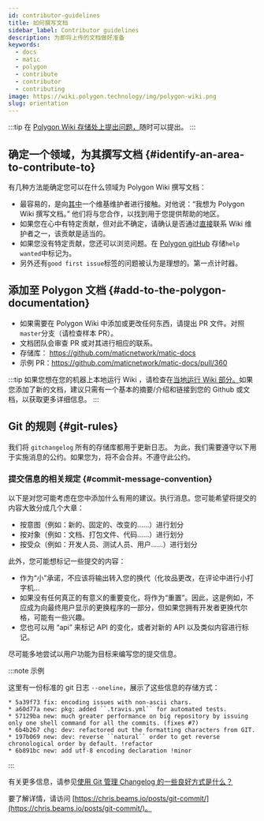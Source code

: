 ```yaml
---
id: contributor-guidelines
title: 如何撰写文档
sidebar_label: Contributor guidelines
description: 为即将上传的文档做好准备
keywords:
  - docs
  - matic
  - polygon
  - contribute
  - contributor
  - contributing
image: https://wiki.polygon.technology/img/polygon-wiki.png
slug: orientation
---
```


:::tip
在 [Polygon Wiki 存储处上提出问题，](https://github.com/maticnetwork/matic-docs/issues)随时可以提出。
:::

## 确定一个领域，为其撰写文档 {#identify-an-area-to-contribute-to}

有几种方法能确定您可以在什么领域为 Polygon Wiki 撰写文档：

- 最容易的，是向[其中](/docs/contribute/community-maintainers)一个维基维护者进行接触。对他说：“我想为 Polygon Wiki 撰写文档。” 他们将与您合作，以找到用于您提供帮助的地区。
- 如果您在心中有特定贡献，但对此不确定，请确认是否通过[直接](/docs/contribute/community-maintainers)联系 Wiki 维护者之一，该贡献是适当的。
- 如果您没有特定贡献，您还可以浏览问题。在 [Polygon gitHub](https://github.com/maticnetwork) 存储`help wanted`中标记为。
- 另外还有`good first issue`标签的问题被认为是理想的。第一点计时器。

## 添加至 Polygon 文档 {#add-to-the-polygon-documentation}

  - 如果需要在 Polygon Wiki 中添加或更改任何东西，请提出 PR 文件。对照`master`分支（请检查样本 PR）。
  - 文档团队会审查 PR 或对其进行相应的联系。
  - 存储库： https://github.com/maticnetwork/matic-docs
  - 示例 PR：https://github.com/maticnetwork/matic-docs/pull/360

:::tip
如果您想在您的机器上本地运行 Wiki ，请检查在[当地运行 Wiki 部分。](https://github.com/maticnetwork/matic-docs#run-the-wiki-locally)如果您添加了新的文档，建议只需有一个基本的摘要/介绍和链接到您的 Github 或文档，以获取更多详细信息。
:::

## Git 的规则 {#git-rules}

我们将 `gitchangelog` 所有的存储库都用于更新日志。 为此，我们需要遵守以下用于实施消息的公约。如果您为，将不会合并。不遵守此公约。

### 提交信息的相关规定 {#commit-message-convention}

以下是对您可能考虑在您中添加什么有用的建议。执行消息。您可能希望将提交的内容大致分成几个大章：

- 按意图（例如：新的、固定的、改变的......）进行划分
- 按对象（例如：文档、打包文件、代码......）进行划分
- 按受众（例如：开发人员、测试人员、用户......）进行划分

此外，您可能想标记一些提交的内容：

- 作为“小”承诺，不应该将输出转入您的换代（化妆品更改，在评论中进行小打字机...
- 如果没有任何真正的有意义的重要变化，将作为“重置”。因此，这是例如，不应成为向最终用户显示的更换程序的一部分，但如果您拥有开发者更换代尔格，可能有一些兴趣。
- 您也可以用 “api” 来标记 API 的变化，或者对新的 API 以及类似内容进行标记。

尽可能多地尝试以用户功能为目标来编写您的提交信息。

:::note 示例

这里有一份标准的 git 日志 `--oneline`，展示了这些信息的存储方式：

```
* 5a39f73 fix: encoding issues with non-ascii chars.
* a60d77a new: pkg: added ``.travis.yml`` for automated tests.
* 57129ba new: much greater performance on big repository by issuing only one shell command for all the commits. (fixes #7)
* 6b4b267 chg: dev: refactored out the formatting characters from GIT.
* 197b069 new: dev: reverse ``natural`` order to get reverse chronological order by default. !refactor
* 6b891bc new: add utf-8 encoding declaration !minor
```

:::

有关更多信息，请参见[使用 Git 管理 Changelog 的一些良好方式是什么？](https://stackoverflow.com/questions/3523534/good-ways-to-manage-a-changelog-using-git/23047890#23047890)

要了解详情，请访问 [https://chris.beams.io/posts/git-commit/](https://chris.beams.io/posts/git-commit/)。
